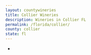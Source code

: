 ```yaml
---
layout: countywineries
title: Collier Wineries
description: Wineries in Collier FL
permalink: /florida/collier/
county: collier
state: fl
---
```

-
